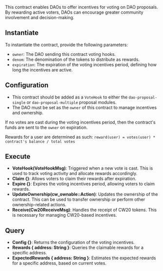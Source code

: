 This contract enables DAOs to offer incentives for voting on DAO proposals. By rewarding active voters, DAOs can encourage greater community involvement and decision-making.

## Instantiate

To instantiate the contract, provide the following parameters:

- `owner`: The DAO sending this contract voting hooks.
- `denom`: The denomination of the tokens to distribute as rewards.
- `expiration`: The expiration of the voting incentives period, defining how long the incentives are active.

## Configuration

- This contract should be added as a `VoteHook` to either the `dao-proposal-single` or `dao-proposal-multiple` proposal modules.
- The DAO must be set as the `owner` of this contract to manage incentives and ownership.

If no votes are cast during the voting incentives period, then the contract's funds are sent to the `owner` on expiration.

Rewards for a user are determined as such: `reward(user) = votes(user) * contract's balance / total votes`

## Execute

- **VoteHook(VoteHookMsg)**: Triggered when a new vote is cast. This is used to track voting activity and allocate rewards accordingly.
- **Claim {}**: Allows voters to claim their rewards after expiration.
- **Expire {}**: Expires the voting incentives period, allowing voters to claim rewards.
- **UpdateOwnership(cw_ownable::Action)**: Updates the ownership of the contract. This can be used to transfer ownership or perform other ownership-related actions.
- **Receive(Cw20ReceiveMsg)**: Handles the receipt of CW20 tokens. This is necessary for managing CW20-based incentives.

## Query

- **Config {}**: Returns the configuration of the voting incentives.
- **Rewards { address: String }**: Queries the claimable rewards for a specific address.
- **ExpectedRewards { address: String }**: Estimates the expected rewards for a specific address, based on current votes.
